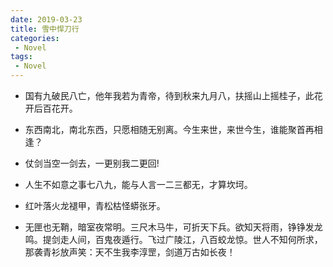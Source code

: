 ```yaml
---
date: 2019-03-23
title: 雪中悍刀行
categories: 
 - Novel
tags: 
 - Novel
---
```


- 国有九破民八亡，他年我若为青帝，待到秋来九月八，扶摇山上摇桂子，此花开后百花开。

- 东西南北，南北东西，只愿相随无别离。今生来世，来世今生，谁能聚首再相逢？

- 仗剑当空一剑去，一更别我二更回!

- 人生不如意之事七八九，能与人言一二三都无，才算坎坷。

- 红叶落火龙褪甲，青松枯怪蟒张牙。

- 无匣也无鞘，暗室夜常明。三尺木马牛，可折天下兵。欲知天将雨，铮铮发龙鸣。提剑走人间，百鬼夜遁行。飞过广陵江，八百蛟龙惊。世人不知何所求，那袭青衫放声笑：天不生我李淳罡，剑道万古如长夜！

